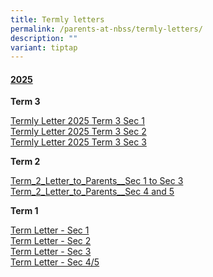 ```yaml
---
title: Termly letters
permalink: /parents-at-nbss/termly-letters/
description: ""
variant: tiptap
---
```

<h4><strong><u>2025</u></strong></h4>
<p><strong>Term 3</strong>
</p>
<p><a href="/files/2025 term letter/NBSS_Termly_Letter_2025_Term_3___Sec_1.pdf" rel="noopener nofollow" target="_blank">Termly Letter 2025 Term 3 Sec 1</a>
<br><a href="/files/2025 term letter/NBSS_Termly_Letter_2025_Term_3___Sec_2.pdf" rel="noopener nofollow" target="_blank">Termly Letter 2025 Term 3 Sec 2</a>
<br><a href="/files/2025 term letter/NBSS_Termly_Letter_2025_Term_3___Sec_3.pdf" rel="noopener nofollow" target="_blank">Termly Letter 2025 Term 3 Sec 3</a>
<br>
</p>
<p></p>
<p></p>
<p><strong>Term 2</strong>
</p>
<p><a href="/files/2025 term letter/Term_2_Letter_to_Parents__S1_3_.pdf" rel="noopener nofollow" target="_blank">Term_2_Letter_to_Parents__Sec 1 to Sec 3</a>
<br><a href="/files/2025 term letter/Term_2_Letter_to_Parents__S4_5_.pdf" rel="noopener nofollow" target="_blank">Term_2_Letter_to_Parents__Sec 4 and 5</a>
</p>
<p></p>
<p><strong>Term 1</strong>
</p>
<p><a href="/files/2025 term letter/NBSS_Termly_Letter_2025_Term_1___Sec_1.pdf" rel="noopener nofollow" target="_blank">Term Letter - Sec 1</a>
<br><a href="/files/2025 term letter/NBSS_Termly_Letter_2025_Term_1___Sec_2.pdf" rel="noopener nofollow" target="_blank">Term Letter - Sec 2</a>
<br><a href="/files/2025 term letter/NBSS_Termly_Letter_2025_Term_1___Sec_3.pdf" rel="noopener nofollow" target="_blank">Term Letter - Sec 3</a>
<br><a href="/files/2025 term letter/NBSS_Termly_Letter_2025_Term_1___Sec_4___5.pdf" rel="noopener nofollow" target="_blank">Term Letter - Sec 4/5</a>
<br>
</p>
